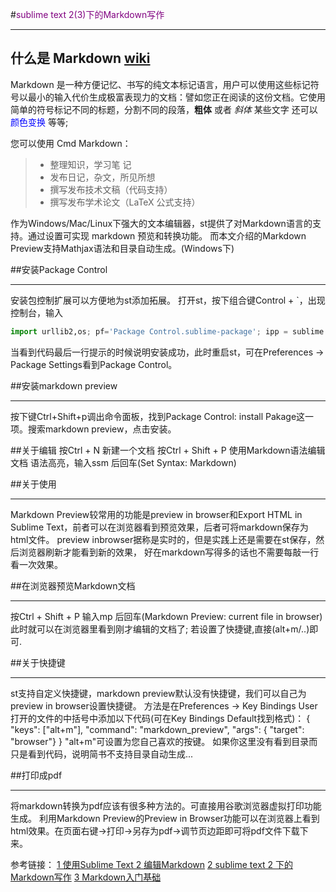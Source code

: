 #<font color='purple'>sublime text 2(3)下的Markdown写作</font>
- - - - - -
## 什么是 Markdown [wiki](http://zh.wikipedia.org/wiki/Markdown)

Markdown 是一种方便记忆、书写的纯文本标记语言，用户可以使用这些标记符号以最小的输入代价生成极富表现力的文档：譬如您正在阅读的这份文档。它使用简单的符号标记不同的标题，分割不同的段落，**粗体** 或者 *斜体* 某些文字 还可以<font color='blue'>颜色变换</font> 等等;

您可以使用 Cmd Markdown：

> * 整理知识，学习笔 记
> * 发布日记，杂文，所见所想
> * 撰写发布技术文稿（代码支持）
> * 撰写发布学术论文（LaTeX 公式支持）

作为Windows/Mac/Linux下强大的文本编辑器，st提供了对Markdown语言的支持。通过设置可实现 markdown 预览和转换功能。
而本文介绍的Markdown Preview支持Mathjax语法和目录自动生成。(Windows下)

##安装Package Control
- - - - - -
安装包控制扩展可以方便地为st添加拓展。
打开st，按下组合键Control + `，出现控制台，输入
```python
import urllib2,os; pf='Package Control.sublime-package'; ipp = sublime.installed_packages_path(); os.makedirs( ipp ) if not os.path.exists(ipp) else None; urllib2.install_opener( urllib2.build_opener( urllib2.ProxyHandler( ))); open( os.path.join( ipp, pf), 'wb' ).write( urllib2.urlopen( 'http://sublime.wbond.net/' +pf.replace( ' ','%20' )).read()); print( 'Please restart Sublime Text to finish installation')
```
当看到代码最后一行提示的时候说明安装成功，此时重启st，可在Preferences -> Package Settings看到Package Control。


##安装markdown preview
- - - - - -
按下键Ctrl+Shift+p调出命令面板，找到Package Control: install Pakage这一项。搜索markdown preview，点击安装。


##关于编辑
按Ctrl + N 新建一个文档
按Ctrl + Shift + P
使用Markdown语法编辑文档
语法高亮，输入ssm 后回车(Set Syntax: Markdown)


##关于使用
- - - - - -
Markdown Preview较常用的功能是preview in browser和Export HTML in Sublime Text，前者可以在浏览器看到预览效果，后者可将markdown保存为html文件。
preview inbrowser据称是实时的，但是实践上还是需要在st保存，然后浏览器刷新才能看到新的效果，
好在markdown写得多的话也不需要每敲一行看一次效果。


##在浏览器预览Markdown文档
- - - - - -
按Ctrl + Shift + P
输入mp 后回车(Markdown Preview: current file in browser)
此时就可以在浏览器里看到刚才编辑的文档了;
若设置了快捷键,直接(alt+m/..)即可.


##关于快捷键
- - - - - -
st支持自定义快捷键，markdown preview默认没有快捷键，我们可以自己为preview in browser设置快捷键。
方法是在Preferences -> Key Bindings User打开的文件的中括号中添加以下代码(可在Key Bindings Default找到格式)：
	{ "keys": ["alt+m"], "command": "markdown_preview", "args": { "target": "browser"} }
"alt+m"可设置为您自己喜欢的按键。
	如果你这里没有看到目录而只是看到代码，说明简书不支持目录自动生成...


##打印成pdf
- - - - - -
将markdown转换为pdf应该有很多种方法的。可直接用谷歌浏览器虚拟打印功能生成。
利用Markdown Preview的Preview in Browser功能可以在浏览器上看到html效果。在页面右键->打印->另存为pdf->调节页边距即可将pdf文件下载下来。


参考链接：
[1 使用Sublime Text 2 编辑Markdown](http://www.cnblogs.com/heidsoft/p/3896855.html)
[2 sublime text 2 下的Markdown写作](http://www.jianshu.com/p/378338f10263)
[3 Markdown入门基础](http://www.cnblogs.com/dezheng/p/3834813.html)